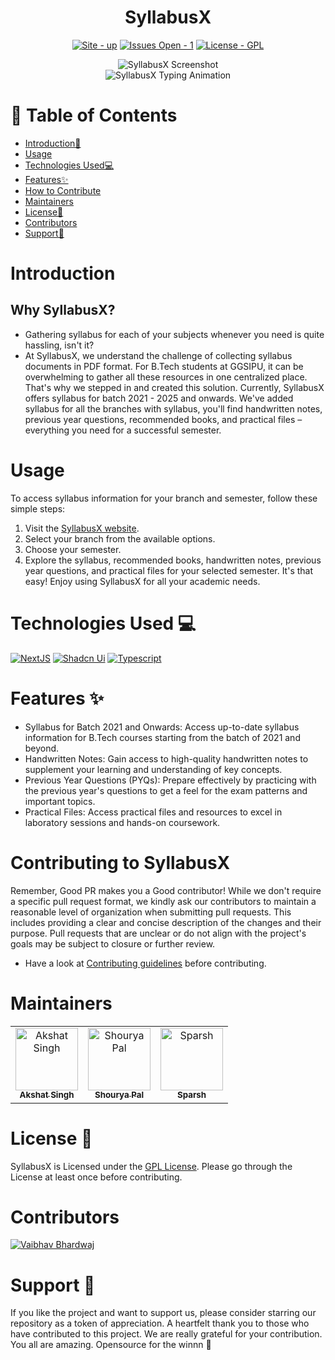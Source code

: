 <div align="center">
    <h1>SyllabusX</h1>
    <p>
        <a href="https://syllabusx.live/"><img src="https://img.shields.io/badge/site-up-blue?" alt="Site - up"></a>
        <a href="https://github.com/akshat-OwO/syllabusx-client/issues"><img src="https://img.shields.io/badge/issues_open-1-green?" alt="Issues Open - 1"></a>
        <a href="https://github.com/akshat-OwO/syllabusx-client/blob/main/LICENSE.md"><img src="https://img.shields.io/badge/License-GPL-green?" alt="License - GPL"></a>
    </p>
    <img src="https://github.com/vaibhavx42/syllabusx-client/assets/110530263/29f3cd7a-7fb5-4297-85b6-5242d337a1b9" alt="SyllabusX Screenshot">
    <br>
    <img src="https://readme-typing-svg.demolab.com?font=Fira+Code&size=22&pause=1000&color=008080&width=435&lines=Simplifying+your+Academic+hustle" alt="SyllabusX Typing Animation">
</div>

# 🧭 Table of Contents

- [Introduction🚀](#introduction)
- [Usage](#usage)
- [Technologies Used💻](#technologies-used)
- [Features✨](#features)
- [How to Contribute](#contributing-to-syllabusx)
- [Maintainers](#maintainers)
- [License👮](#license)
- [Contributors](#contributors)
- [Support🙏](#support)

# Introduction

## Why SyllabusX?

- Gathering syllabus for each of your subjects whenever you need is quite hassling, isn't it?
- At SyllabusX, we understand the challenge of collecting syllabus documents in PDF format. For B.Tech students at GGSIPU, it can be overwhelming to gather all these resources in one centralized place. That's why we stepped in and created this solution. Currently, SyllabusX offers syllabus for batch 2021 - 2025 and onwards. We've added syllabus for all the branches with syllabus, you'll find handwritten notes, previous year questions, recommended books, and practical files – everything you need for a successful semester.

# Usage

To access syllabus information for your branch and semester, follow these simple steps:

1. Visit the [SyllabusX website](https://syllabusx.live/).
2. Select your branch from the available options.
3. Choose your semester.
4. Explore the syllabus, recommended books, handwritten notes, previous year questions, and practical files for your selected semester.
   It's that easy! Enjoy using SyllabusX for all your academic needs.

# Technologies Used 💻

<p>
    <a href="https://nextjs.org/docs"><img src="https://img.shields.io/badge/NextJS-blue?style=for-the-badge" alt="NextJS"></a>
    <a href="https://ui.shadcn.com/"><img src="https://img.shields.io/badge/Shadcn_Ui-purple?style=for-the-badge" alt="Shadcn Ui"></a>
    <a href="https://www.typescriptlang.org/docs/"><img src="https://img.shields.io/badge/Typescript-2ea44f?style=for-the-badge" alt="Typescript"></a>
</p>

# Features ✨

- Syllabus for Batch 2021 and Onwards: Access up-to-date syllabus information for B.Tech courses starting from the batch of 2021 and beyond.
- Handwritten Notes: Gain access to high-quality handwritten notes to supplement your learning and understanding of key concepts.
- Previous Year Questions (PYQs): Prepare effectively by practicing with the previous year's questions to get a feel for the exam patterns and important topics.
- Practical Files: Access practical files and resources to excel in laboratory sessions and hands-on coursework.

# Contributing to SyllabusX

Remember, Good PR makes you a Good contributor!
While we don't require a specific pull request format, we kindly ask our contributors to maintain a reasonable level of organization when submitting pull requests. This includes providing a clear and concise description of the changes and their purpose. Pull requests that are unclear or do not align with the project's goals may be subject to closure or further review.

- Have a look at [Contributing guidelines](/.github/Contributing.md) before contributing.

# Maintainers

<table>
    <tr>
        <td align="center">
            <a href="https://github.com/akshat-OwO">
                <img src="https://avatars.githubusercontent.com/u/95408545?v=4" width="100px;" alt="Akshat Singh"/>
                <br>
                <sub><b>Akshat Singh</b></sub>
            </a>
        </td>
        <td align="center">
            <a href="https://github.com/ShouryaPal">
                <img src="https://avatars.githubusercontent.com/u/104789024?v=4" width="100px;" alt="Shourya Pal"/>
                <br>
                <sub><b>Shourya Pal</b></sub>
            </a>
        </td>
        <td align="center">
            <a href="https://github.com/yom4n">
                <img src="https://avatars.githubusercontent.com/u/27628105?v=4" width="100px;" alt="Sparsh"/>
                <br>
                <sub><b>Sparsh</b></sub>
            </a>
        </td>
    </tr>
</table>

# License 👮

SyllabusX is Licensed under the [GPL License](./LICENSE.md). Please go through the License at least once before contributing.

# Contributors

<a href="https://github.com/vaibhavx42"><img src="https://avatars.githubusercontent.com/u/110530263?s=64" alt="Vaibhav Bhardwaj"></a>

# Support 🙏

If you like the project and want to support us, please consider starring our repository as a token of appreciation. A heartfelt thank you to those who have contributed to this project. We are really grateful for your contribution. You all are amazing. Opensource for the winnn 🚀
